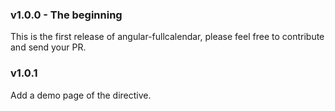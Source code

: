 <a name="v1.0.1"></a>
### v1.0.0 - The beginning
This is the first release of angular-fullcalendar, please feel free to contribute and send your PR.

### v1.0.1
Add a demo page of the directive.

